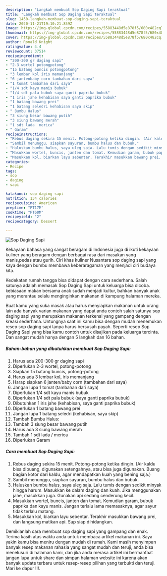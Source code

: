 ```yaml
---
description: "Langkah membuat Sop Daging Sapi teraktual"
title: "Langkah membuat Sop Daging Sapi teraktual"
slug: 1450-langkah-membuat-sop-daging-sapi-teraktual
date: 2020-11-21T19:10:21.859Z
image: https://img-global.cpcdn.com/recipes/55883448d5e878f5/680x482cq70/sop-daging-sapi-foto-resep-utama.jpg
thumbnail: https://img-global.cpcdn.com/recipes/55883448d5e878f5/680x482cq70/sop-daging-sapi-foto-resep-utama.jpg
cover: https://img-global.cpcdn.com/recipes/55883448d5e878f5/680x482cq70/sop-daging-sapi-foto-resep-utama.jpg
author: Ronald Knight
ratingvalue: 4.4
reviewcount: 37514
recipeingredient:
- "200-300 gr daging sapi"
- "2-3 wortel potongpotong"
- "15 batang buncis potongpotong"
- "3 lembar kol iris memanjang"
- "6 jantenbaby corn tambahan dari saya"
- "1 tomat tambahan dari saya"
- "1/4 sdt kayu manis bubuk"
- "1/4 sdt pala bubuk saya ganti paprika bubuk"
- "1 iris jahe kehabisan saya ganti paprika bubuk"
- "1 batang bawang prei"
- "1 batang seledri kehabisan saya skip"
- " Bumbu Halus"
- "3 siung besar bawang putih"
- "3 siung bawang merah"
- "1 sdt lada  merica"
- " Garam"
recipeinstructions:
- "Rebus daging sekira 15 menit. Potong-potong ketika dingin. (Air kaldu bisa dibuang, digunakan setengahnya, atau bisa juga digunakan. Buang bagian kotor dari kaldu, agar mendapatkan kuah yang bening saja.)"
- "Sambil menunggu, siapkan sayuran, bumbu halus dan bubuk."
- "Haluskan bumbu halus, saya uleg saja. Lalu tumis dengan sedikit minyak hingga harum. Masukkan ke dalam daging dan kuah. Jika menggunakan jahe, masukkan juga. Gunakan api sedang cenderung kecil."
- "Masukkan wortel, buncis, janten dan tomat. Kemudian garam, bubuk paprika dan kayu manis. Jangan terlalu lama memasaknya, agar sayur tidak terlalu matang."
- "Masukkan kol, biarkan layu sebentar. Terakhir masukkan bawang prei, dan langsung matikan api. Sup siap dihidangkan."
categories:
- Recipe
tags:
- sop
- daging
- sapi

katakunci: sop daging sapi 
nutrition: 134 calories
recipecuisine: American
preptime: "PT17M"
cooktime: "PT60M"
recipeyield: "2"
recipecategory: Dessert

---
```



![Sop Daging Sapi](https://img-global.cpcdn.com/recipes/55883448d5e878f5/680x482cq70/sop-daging-sapi-foto-resep-utama.jpg)

Kekayaan bahasa yang sangat beragam di Indonesia juga di ikuti kekayaan kuliner yang beragam dengan berbagai rasa dari masakan yang manis,pedas atau gurih. Ciri khas kuliner Nusantara sop daging sapi yang kaya dengan bumbu membawa keberaragaman yang menjadi ciri budaya kita.


Kedekatan rumah tangga bisa didapat dengan cara sederhana. Salah satunya adalah memasak Sop Daging Sapi untuk keluarga bisa dicoba. kebiasaan makan bersama anak sudah menjadi kultur, bahkan banyak anak yang merantau selalu menginginkan makanan di kampung halaman mereka.



Buat kamu yang suka masak atau harus menyiapkan makanan untuk orang lain ada banyak varian makanan yang dapat anda contoh salah satunya sop daging sapi yang merupakan makanan terkenal yang gampang dengan kreasi sederhana. Untungnya saat ini kamu bisa dengan mudah menemukan resep sop daging sapi tanpa harus bersusah payah.
Seperti resep Sop Daging Sapi yang bisa kamu contoh untuk disajikan pada keluarga tercinta. Dan sangat mudah hanya dengan 5 langkah dan 16 bahan.


<!--inarticleads1-->

##### Bahan-bahan yang dibutuhkan membuat Sop Daging Sapi:

1. Harus ada 200-300 gr daging sapi
1. Diperlukan 2-3 wortel, potong-potong
1. Siapkan 15 batang buncis, potong-potong
1. Harus ada 3 lembar kol, iris memanjang
1. Harap siapkan 6 janten/baby corn (tambahan dari saya)
1. Jangan lupa 1 tomat (tambahan dari saya)
1. Diperlukan 1/4 sdt kayu manis bubuk
1. Diperlukan 1/4 sdt pala bubuk (saya ganti paprika bubuk)
1. Dibutuhkan 1 iris jahe (kehabisan, saya ganti paprika bubuk)
1. Diperlukan 1 batang bawang prei
1. Jangan lupa 1 batang seledri (kehabisan, saya skip)
1. Tambah  Bumbu Halus:
1. Tambah 3 siung besar bawang putih
1. Harus ada 3 siung bawang merah
1. Tambah 1 sdt lada / merica
1. Diperlukan  Garam




<!--inarticleads2-->

##### Cara membuat  Sop Daging Sapi:

1. Rebus daging sekira 15 menit. Potong-potong ketika dingin. (Air kaldu bisa dibuang, digunakan setengahnya, atau bisa juga digunakan. Buang bagian kotor dari kaldu, agar mendapatkan kuah yang bening saja.)
1. Sambil menunggu, siapkan sayuran, bumbu halus dan bubuk.
1. Haluskan bumbu halus, saya uleg saja. Lalu tumis dengan sedikit minyak hingga harum. Masukkan ke dalam daging dan kuah. Jika menggunakan jahe, masukkan juga. Gunakan api sedang cenderung kecil.
1. Masukkan wortel, buncis, janten dan tomat. Kemudian garam, bubuk paprika dan kayu manis. Jangan terlalu lama memasaknya, agar sayur tidak terlalu matang.
1. Masukkan kol, biarkan layu sebentar. Terakhir masukkan bawang prei, dan langsung matikan api. Sup siap dihidangkan.




Demikianlah cara membuat sop daging sapi yang gampang dan enak. Terima kasih atas waktu anda untuk membaca artikel makanan ini. Saya yakin kamu bisa meniru dengan mudah di rumah. Kami masih menyimpan banyak resep makanan rahasia yang sangat mudah dan teruji, anda bisa menelusuri di halaman kami, dan jika anda merasa artikel ini bermanfaat jangan lupa untuk share dan simpan halaman website ini karena akan banyak update terbaru untuk resep-resep pilihan yang terbukti dan teruji. Mari ke dapur !!!. 
